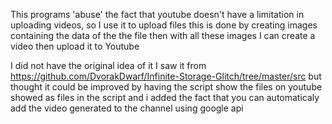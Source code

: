 This programs 'abuse' the fact that youtube doesn't have a limitation in uploading videos, so I use it to upload files this is done by creating images containing the data of the the file then with all these images I can create a video then upload it to Youtube 

I did not have the original idea of it I saw it from https://github.com/DvorakDwarf/Infinite-Storage-Glitch/tree/master/src but thought it could be improved by having the script show the files on youtube showed as files in the script and i added the fact that you can automaticaly add the video generated to the channel using google api
